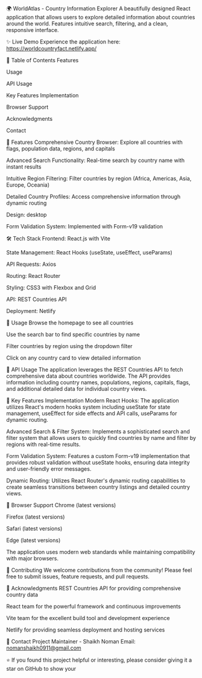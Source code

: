 🌍 WorldAtlas - Country Information Explorer
A beautifully designed React application that allows users to explore detailed information about countries around the world. Features intuitive search, filtering, and a clean, responsive interface.

✨ Live Demo
Experience the application here: https://worldcountryfact.netlify.app/ 

📖 Table of Contents
Features

Usage

API Usage

Key Features Implementation

Browser Support

Acknowledgments

Contact

🌟 Features
Comprehensive Country Browser: Explore all countries with flags, population data, regions, and capitals

Advanced Search Functionality: Real-time search by country name with instant results

Intuitive Region Filtering: Filter countries by region (Africa, Americas, Asia, Europe, Oceania)

Detailed Country Profiles: Access comprehensive information through dynamic routing

Design: desktop 

Form Validation System: Implemented with Form-v19 validation

🛠️ Tech Stack
Frontend: React.js with Vite

State Management: React Hooks (useState, useEffect, useParams)

API Requests: Axios

Routing: React Router

Styling: CSS3 with Flexbox and Grid

API: REST Countries API

Deployment: Netlify

🚀 Usage
Browse the homepage to see all countries

Use the search bar to find specific countries by name

Filter countries by region using the dropdown filter

Click on any country card to view detailed information


🔌 API Usage
The application leverages the REST Countries API to fetch comprehensive data about countries worldwide. The API provides information including country names, populations, regions, capitals, flags, and additional detailed data for individual country views.

🎯 Key Features Implementation
Modern React Hooks: The application utilizes React's modern hooks system including useState for state management, useEffect for side effects and API calls, useParams for dynamic routing.

Advanced Search & Filter System: Implements a sophisticated search and filter system that allows users to quickly find countries by name and filter by regions with real-time results.

Form Validation System: Features a custom Form-v19 implementation that provides robust validation without useState hooks, ensuring data integrity and user-friendly error messages.

Dynamic Routing: Utilizes React Router's dynamic routing capabilities to create seamless transitions between country listings and detailed country views.

📱 Browser Support
Chrome (latest versions)

Firefox (latest versions)

Safari (latest versions)

Edge (latest versions)

The application uses modern web standards while maintaining compatibility with major browsers.

🤝 Contributing
We welcome contributions from the community! Please feel free to submit issues, feature requests, and pull requests.

🙏 Acknowledgments
REST Countries API for providing comprehensive country data

React team for the powerful framework and continuous improvements

Vite team for the excellent build tool and development experience

Netlify for providing seamless deployment and hosting services

📧 Contact
Project Maintainer - Shaikh Noman
Email: nomanshaikh0911@gmail.com

⭐️ If you found this project helpful or interesting, please consider giving it a star on GitHub to show your
